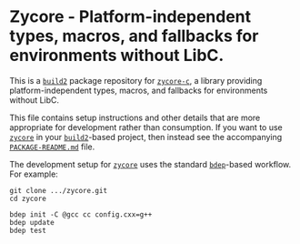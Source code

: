 # Zycore - Platform-independent types, macros, and fallbacks for environments without LibC.

This is a [`build2`](https://build2.org/) package repository for [`zycore-c`](https://github.com/zyantific/zycore-c), a library providing platform-independent types, macros, and fallbacks for environments without LibC.

This file contains setup instructions and other details that are more appropriate for development rather than consumption. If you want to use [`zycore`](https://github.com/zyantific/zycore-c) in your [`build2`](https://build2.org/)-based project, then instead see the accompanying [`PACKAGE-README.md`](libzycore/PACKAGE-README.md) file.

The development setup for [`zycore`](https://github.com/zyantific/zycore-c) uses the standard [`bdep`](https://build2.org/bdep/doc/bdep.xhtml)-based workflow. For example:

```
git clone .../zycore.git
cd zycore

bdep init -C @gcc cc config.cxx=g++
bdep update
bdep test
```
